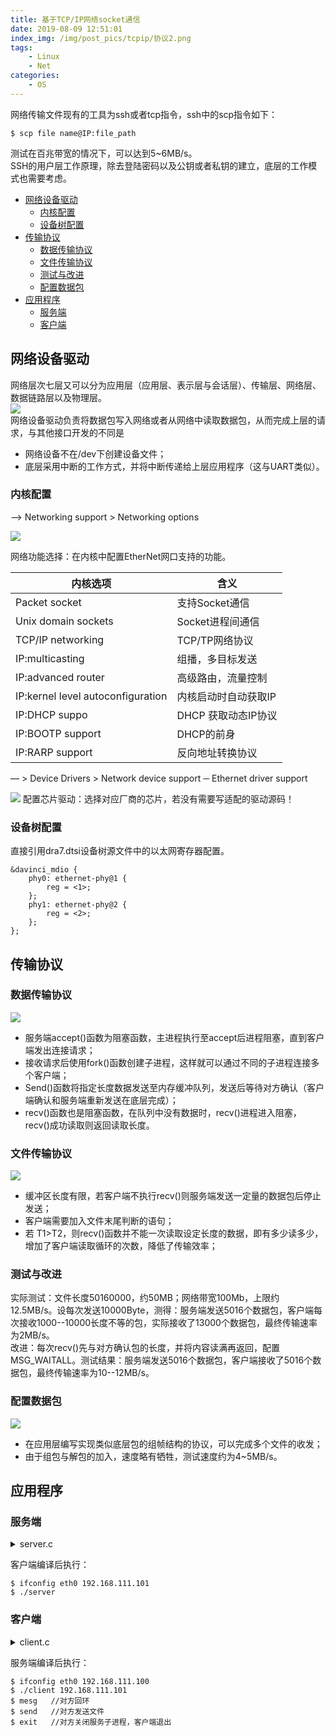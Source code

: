 ```yaml
---
title: 基于TCP/IP网络socket通信
date: 2019-08-09 12:51:01
index_img: /img/post_pics/tcpip/协议2.png
tags: 
    - Linux
    - Net
categories: 
    - OS
---
```


网络传输文件现有的工具为ssh或者tcp指令，ssh中的scp指令如下：

<!-- more -->

```
$ scp file name@IP:file_path
```

测试在百兆带宽的情况下，可以达到5~6MB/s。  
SSH的用户层工作原理，除去登陆密码以及公钥或者私钥的建立，底层的工作模式也需要考虑。 

- [网络设备驱动](#网络设备驱动)
  - [内核配置](#内核配置)
  - [设备树配置](#设备树配置)
- [传输协议](#传输协议)
  - [数据传输协议](#数据传输协议)
  - [文件传输协议](#文件传输协议)
  - [测试与改进](#测试与改进)
  - [配置数据包](#配置数据包)
- [应用程序](#应用程序)
  - [服务端](#服务端)
  - [客户端](#客户端)


## 网络设备驱动  

网络层次七层又可以分为应用层（应用层、表示层与会话层）、传输层、网络层、数据链路层以及物理层。  
![](/img/post_pics/tcpip/网络层次图.png)  
网络设备驱动负责将数据包写入网络或者从网络中读取数据包，从而完成上层的请求，与其他接口开发的不同是  
* 网络设备不在/dev下创建设备文件；  
* 底层采用中断的工作方式，并将中断传递给上层应用程序（这与UART类似）。 
   
### 内核配置  
—> Networking support > Networking options

![](/img/post_pics/tcpip/kernel1.png)

网络功能选择：在内核中配置EtherNet网口支持的功能。   
  
| 内核选项                          | 含义                 |
| --------------------------------- | -------------------- |
| Packet socket                     | 支持Socket通信       |
| Unix domain sockets               | Socket进程间通信     |
| TCP/IP networking                 | TCP/TP网络协议       |
| IP:multicasting                   | 组播，多目标发送     |
| IP:advanced router                | 高级路由，流量控制   |
| IP:kernel level autoconfiguration | 内核启动时自动获取IP |
| IP:DHCP suppo                     | DHCP 获取动态IP协议  |
| IP:BOOTP support                  | DHCP的前身           |
| IP:RARP support                   | 反向地址转换协议     |


— > Device Drivers > Network device support ─ Ethernet driver support


![](/img/post_pics/tcpip/kernel2.png)
配置芯片驱动：选择对应厂商的芯片，若没有需要写适配的驱动源码！  
### 设备树配置  
直接引用dra7.dtsi设备树源文件中的以太网寄存器配置。  
``` dts
&davinci_mdio {
    phy0: ethernet-phy@1 {
        reg = <1>;
    };
    phy1: ethernet-phy@2 {
        reg = <2>;
    };
};
```
## 传输协议
### 数据传输协议
![](/img/post_pics/tcpip/协议1.png)

* 服务端accept()函数为阻塞函数，主进程执行至accept后进程阻塞，直到客户端发出连接请求；  
* 接收请求后使用fork()函数创建子进程，这样就可以通过不同的子进程连接多个客户端；  
* Send()函数将指定长度数据发送至内存缓冲队列，发送后等待对方确认（客户端确认和服务端重新发送在底层完成）；  
* recv()函数也是阻塞函数，在队列中没有数据时，recv()进程进入阻塞，recv()成功读取则返回读取长度。  
   
### 文件传输协议
![](/img/post_pics/tcpip/协议2.png)  
* 缓冲区长度有限，若客户端不执行recv()则服务端发送一定量的数据包后停止发送；  
* 客户端需要加入文件末尾判断的语句；  
* 若 T1>T2，则recv()函数并不能一次读取设定长度的数据，即有多少读多少，增加了客户端读取循环的次数，降低了传输效率；
    
### 测试与改进  
实际测试：文件长度50160000，约50MB；网络带宽100Mb，上限约12.5MB/s。设每次发送10000Byte，测得：服务端发送5016个数据包，客户端每次接收1000--10000长度不等的包，实际接收了13000个数据包，最终传输速率为2MB/s。  
改进：每次recv()先与对方确认包的长度，并将内容读满再返回，配置MSG_WAITALL。测试结果：服务端发送5016个数据包，客户端接收了5016个数据包，最终传输速率为10--12MB/s。  
### 配置数据包
![](/img/post_pics/tcpip/协议3.png)
* 在应用层编写实现类似底层包的组帧结构的协议，可以完成多个文件的收发；  
* 由于组包与解包的加入，速度略有牺牲，测试速度约为4~5MB/s。  

## 应用程序
### 服务端
<details>
<summary>server.c</summary>  

```CPP
#include <sys/types.h>
#include <sys/socket.h>
#include <stdio.h>
#include <netinet/in.h>
#include <arpa/inet.h>
#include <unistd.h>
#include <string.h>
#include <stdlib.h>
#include <fcntl.h>
#include <sys/shm.h>
#include <time.h>

#define PORT 8888
#define QUEUE_SIZE 10
#define BUFFER_SIZE 10000

//传进来的sockfd，就是互相建立好连接之后的socket文件描述符
//通过这个sockfd，可以完成 [服务端]<--->[客户端] 互相收发数据
void transfer_file(int sockfd)
{
    FILE *fp;
    int ch;
    time_t t_start, t_end;

    int send_num;
    long length = 0;
    //char name[LEN];    // storage for output filename
    int count = 0;

    fp = fopen("test.txt", "r");
    if (fp == NULL)
    {
        fprintf(stderr, "couldn't open the file \n");
        exit(EXIT_FAILURE);
    }

    fseek(fp, 0L, SEEK_END); //将文件指针移到末尾
    length = ftell(fp);    //获取文件长度
    printf("%ld\n", length);

    char str[10];
    sprintf(str, "%ld", length);   //将文件长度转换为字符串str
    send(sockfd, str, sizeof(str), 0);  //将文件长度发送给client

    char buffer1[BUFFER_SIZE];
    recv(sockfd, buffer1, sizeof(buffer1), 0);    //等待对方读取完长度后返回“ready”
    if (strcmp(buffer1, "ready") == 0)
    {
        fseek(fp, 0L, SEEK_SET);          //文件指针移到开头
        // char buffer[1];
        // copy data
        // while ((ch = getc(fp)) != EOF)
        // {
        //     buffer[0] = ch;
        //     send(sockfd, buffer, 1, 0);
        // }
        t_start = time(NULL);          //获取开始时间
        char buffer[BUFFER_SIZE];       //新建缓存
        send_num = 0;                  //计算发送包的个数
        while (fread(buffer, sizeof(buffer), 1, fp))    //fread 读文件到缓存，读到末尾会EOF（-1）
        {
            //printf("send%d %ld\n",send_num,sizeof(buffer));
            send(sockfd, buffer, sizeof(buffer), 0);      //发送一个文件包
            send_num++;
            //break;
        }
        t_end = time(NULL);  //获取结束时间
        printf("send %d times\n", send_num);     
        printf("speed: %.02f MB/s\n", length / 1024 / 1024 / difftime(t_end, t_start));
        if (fclose(fp) != 0)        //关闭文件
            fprintf(stderr, "Error in closing files\n");
    }
    else
    {
        printf("cannot get start!\n");
    }
}

int str_echo(int sockfd)     //回环函数
{
    char buffer[BUFFER_SIZE];     //新建内存缓冲区
    pid_t pid = getpid();
    while (1)
    {
        memset(buffer, 0, sizeof(buffer));    //将内存缓冲区清0，初始化
        int len = recv(sockfd, buffer, sizeof(buffer), 0);
        printf("pid:%d receive:\n", pid);
        fputs(buffer, stdout);
        if (strcmp(buffer, "exit\n") == 0)
        {
            printf("child process: %d exited.\n", pid);
            printf("the server shutdown.\n");
            break;
        }
        if (strcmp(buffer, "send\n") == 0)
        {
            printf("start transfer.\n");
            transfer_file(sockfd);
            printf("transfer end.\n");
            //sleep(10);
            //printf("the server shutdown.\n");
            continue;
        }
        send(sockfd, buffer, len, 0);
    }
    close(sockfd);
    return -1;
}

int main(int argc, char **argv)
{
    //定义IPV4的TCP连接的套接字描述符
    int server_sockfd = socket(AF_INET, SOCK_STREAM, 0);

    //定义sockaddr_in
    struct sockaddr_in server_sockaddr;
    server_sockaddr.sin_family = AF_INET;
    server_sockaddr.sin_addr.s_addr = htonl(INADDR_ANY);
    server_sockaddr.sin_port = htons(PORT);

    //bind成功返回0，出错返回-1
    if (bind(server_sockfd, (struct sockaddr *)&server_sockaddr, sizeof(server_sockaddr)) == -1)
    {
        perror("bind");
        exit(1); //1为异常退出
    }
    printf("bind success.\n");

    //listen成功返回0，出错返回-1，允许同时帧听的连接数为QUEUE_SIZE
    if (listen(server_sockfd, QUEUE_SIZE) == -1)
    {
        perror("listen");
        exit(1);
    }
    printf("listen success.\n");

    for (;;)
    {
        struct sockaddr_in client_addr;
        socklen_t length = sizeof(client_addr);
        //进程阻塞在accept上，成功返回非负描述字，出错返回-1
        int conn = accept(server_sockfd, (struct sockaddr *)&client_addr, &length);
        if (conn < 0)
        {
            perror("connect");
            exit(1);
        }
        printf("new client accepted.\n");

        pid_t childid;
        if (childid = fork() == 0) //子进程
        {
            printf("child process: %d created.\n", getpid());
            close(server_sockfd);   //在子进程中关闭监听
            if (str_echo(conn) < 0) //处理监听的连接
            {
                exit(0);     //对方发送exit，返回-1，关闭子进程，主进程继续accep
            }
        } 
    }

    printf("closed.\n");
    close(server_sockfd);
    printf("end\n");
    exit(0);
    return 0;
}
```

</details>  
   
客户端编译后执行：  
```
$ ifconfig eth0 192.168.111.101
$ ./server
```
  
### 客户端
<details>
<summary>client.c</summary>  

```CPP
#include <sys/types.h>
#include <sys/socket.h>
#include <stdio.h>
#include <netinet/in.h>
#include <arpa/inet.h>
#include <unistd.h>
#include <string.h>
#include <stdlib.h>
#include <fcntl.h>
#include <sys/shm.h>
#include <time.h>
#define PORT 8888
#define BUFFER_SIZE 10000

int main(int argc, char **argv)
{
    if (argc != 2)
    {
        printf("usage: client IP \n");
        exit(0);
    }

    //定义IPV4的TCP连接的套接字描述符
    int sock_cli = socket(AF_INET, SOCK_STREAM, 0);
    FILE *out;
    time_t t_start, t_end;
    long i, receive_length, file_length, length;
    int receive_num;
    //定义sockaddr_in
    struct sockaddr_in servaddr;
    memset(&servaddr, 0, sizeof(servaddr));
    servaddr.sin_family = AF_INET;
    servaddr.sin_addr.s_addr = inet_addr(argv[1]);
    servaddr.sin_port = htons(PORT); //服务器端口

    //连接服务器，成功返回0，错误返回-1
    if (connect(sock_cli, (struct sockaddr *)&servaddr, sizeof(servaddr)) < 0)
    {
        perror("connect");
        exit(1);
    }
    printf("connect server(IP:%s).\n", argv[1]);

    char sendbuf[BUFFER_SIZE];
    char recvbuf[BUFFER_SIZE];
    memset(sendbuf, 0, sizeof(sendbuf));
    memset(recvbuf, 0, sizeof(recvbuf));

    //客户端将控制台输入的信息发送给服务器端，服务器原样返回信息
    while (fgets(sendbuf, sizeof(sendbuf), stdin) != NULL)   //捕获命令行的字符串到sendbuf
    {

        memset(recvbuf, 0, sizeof(recvbuf));
        send(sock_cli, sendbuf, strlen(sendbuf), 0); ///发送
        if (strcmp(sendbuf, "exit\n") == 0)
        {
            printf("client exited.\n");
            break;
        }
        if (strcmp(sendbuf, "send\n") == 0)
        {
            if ((out = fopen("out.txt", "w")) == NULL)
            { // open file for writing
                fprintf(stderr, "Can't create output file.\n");
                exit(3);
            }

            recv(sock_cli, recvbuf, sizeof(recvbuf), 0);
            file_length = atoi(recvbuf);
            memset(recvbuf, 0, sizeof(recvbuf)); //获取文件长度

            memset(sendbuf, 0, sizeof(sendbuf));
            send(sock_cli, "ready", 5, 0); //发送就绪

            printf("receive file start.\n");

            t_start = time(NULL);
            length = 0;
            receive_num = 0;
            while (length < file_length)
            {
                receive_length = recv(sock_cli, recvbuf, sizeof(recvbuf), MSG_WAITALL); ///接收 //MSG_WAITALL是强行等待缓冲满再结束
                //sleep(1);
                //printf("%d length %d\n", receive_num,receive_length);

                //fputs(recvbuf, stdout);
                //printf("run dot1\n");
                //for (i = 0; i < receive_length; i++)
                //{
                //putc(recvbuf[i], out);
                //}
                fprintf(out, "%s", recvbuf);
                //memset(sendbuf, 0, sizeof(sendbuf));
                memset(recvbuf, 0, sizeof(recvbuf));
                //printf("run\n");
                length = length + receive_length;
                receive_num++;
                //break;
            }
            printf("receive %d times\n", receive_num);
            if (fclose(out) != 0)
                fprintf(stderr, "Error in closing files\n");
            t_end = time(NULL);
            printf("time : %.2f s\n", difftime(t_end, t_start));
            printf("speed: %.02f MB/s\n", file_length / 1024 / 1024 / difftime(t_end, t_start));
            printf("receive file end.\n");
            continue;
        }
        printf("client receive:\n");
        recv(sock_cli, recvbuf, sizeof(recvbuf), 0); ///接收
        fputs(recvbuf, stdout);
        memset(sendbuf, 0, sizeof(sendbuf));
    }

    close(sock_cli);
    return 0;
}
```

</details>
    
服务端编译后执行：  
```
$ ifconfig eth0 192.168.111.100
$ ./client 192.168.111.101
$ mesg   //对方回环
$ send   //对方发送文件
$ exit   //对方关闭服务子进程，客户端退出
```





